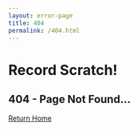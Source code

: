 ```yaml
---
layout: error-page
title: 404
permalink: /404.html
---
```

# Record Scratch!

## 404 - Page Not Found... 

[Return Home](index)